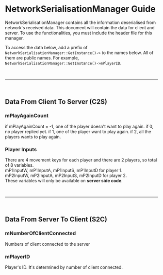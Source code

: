 # NetworkSerialisationManager Guide
NetworkSerialisationManager contains all the information deserialised from network's received data. This document will contain the data for client and server. To use the functionalities, you must include the header file for this manager.

To access the data below, add a prefix of `NetworkSerialisationManager::GetInstance()->` to the names below. All of them are public names. For example, `NetworkSerialisationManager::GetInstance()->mPlayerID`.

<br>

---

<br>

## Data From Client To Server (C2S)

### mPlayAgainCount
if mPlayAgainCount = -1, one of the player doesn't want to play again.
if 0, no player replied yet.
if 1, one of the player want to play again.
if 2, all the players wants to play again.

### Player Inputs
There are 4 movement keys for each player and there are 2 players, so total of 8 variables. <br>
mP1InputW, mP1InputA, mP1InputS, mP1InputD for player 1. <br>
mP2InputW, mP2InputA, mP2InputS, mP2InputD for player 2. <br>
These variables will only be available on **server side code**.

<br>

---

<br>

## Data From Server To Client (S2C)

### mNumberOfClientConnected
Numbers of client connected to the server

### mPlayerID
Player's ID. It's determined by number of client connected. 













